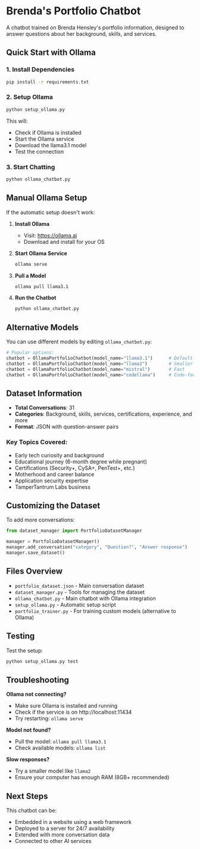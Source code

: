 # Brenda's Portfolio Chatbot

A chatbot trained on Brenda Hensley's portfolio information, designed to answer questions about her background, skills, and services.

## Quick Start with Ollama

### 1. Install Dependencies
```bash
pip install -r requirements.txt
```

### 2. Setup Ollama
```bash
python setup_ollama.py
```

This will:
- Check if Ollama is installed
- Start the Ollama service
- Download the llama3.1 model
- Test the connection

### 3. Start Chatting
```bash
python ollama_chatbot.py
```

## Manual Ollama Setup

If the automatic setup doesn't work:

1. **Install Ollama**
   - Visit: https://ollama.ai
   - Download and install for your OS

2. **Start Ollama Service**
   ```bash
   ollama serve
   ```

3. **Pull a Model**
   ```bash
   ollama pull llama3.1
   ```

4. **Run the Chatbot**
   ```bash
   python ollama_chatbot.py
   ```

## Alternative Models

You can use different models by editing `ollama_chatbot.py`:

```python
# Popular options:
chatbot = OllamaPortfolioChatbot(model_name="llama3.1")      # Default
chatbot = OllamaPortfolioChatbot(model_name="llama2")        # Smaller
chatbot = OllamaPortfolioChatbot(model_name="mistral")       # Fast
chatbot = OllamaPortfolioChatbot(model_name="codellama")     # Code-focused
```

## Dataset Information

- **Total Conversations**: 31
- **Categories**: Background, skills, services, certifications, experience, and more
- **Format**: JSON with question-answer pairs

### Key Topics Covered:
- Early tech curiosity and background
- Educational journey (6-month degree while pregnant)
- Certifications (Security+, CySA+, PenTest+, etc.)
- Motherhood and career balance
- Application security expertise
- TamperTantrum Labs business

## Customizing the Dataset

To add more conversations:

```python
from dataset_manager import PortfolioDatasetManager

manager = PortfolioDatasetManager()
manager.add_conversation("category", "Question?", "Answer response")
manager.save_dataset()
```

## Files Overview

- `portfolio_dataset.json` - Main conversation dataset
- `dataset_manager.py` - Tools for managing the dataset
- `ollama_chatbot.py` - Main chatbot with Ollama integration
- `setup_ollama.py` - Automatic setup script
- `portfolio_trainer.py` - For training custom models (alternative to Ollama)

## Testing

Test the setup:
```bash
python setup_ollama.py test
```

## Troubleshooting

**Ollama not connecting?**
- Make sure Ollama is installed and running
- Check if the service is on http://localhost:11434
- Try restarting: `ollama serve`

**Model not found?**
- Pull the model: `ollama pull llama3.1`
- Check available models: `ollama list`

**Slow responses?**
- Try a smaller model like `llama2`
- Ensure your computer has enough RAM (8GB+ recommended)

## Next Steps

This chatbot can be:
- Embedded in a website using a web framework
- Deployed to a server for 24/7 availability
- Extended with more conversation data
- Connected to other AI services
